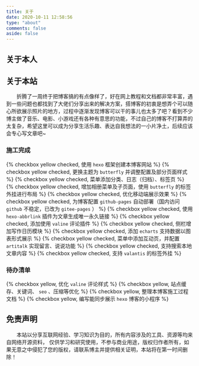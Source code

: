 ```yaml
---
title: 关于
date: 2020-10-11 12:58:56
type: "about"
comments: false
aside: false
---
```


## 关于本人



## 关于本站

　　折腾了一周终于把博客搞的有点像样了，好在网上教程和文档都非常丰富，遇到一些问题也都找到了大佬们分享出来的解决方案，搭博客的初衷是想弄个可以随心所欲展示照片的地方，过程中逐渐发现博客可以干的事儿也太多了吧？看到不少博主做了音乐、电影、小游戏还有各种有意思的功能，不过自己的博客不打算弄的太复杂，希望这里可以成为分享生活乐趣、表达自我想法的一小片净土，后续应该会专心写文章吧~



### 施工完成

{% checkbox yellow checked, 使用 `hexo` 框架创建本博客网站 %}
{% checkbox yellow checked, 更换主题为 `butterfly` 并调整配置及部分页面样式 %}
{% checkbox yellow checked, 菜单添加分类、日志（归档）、标签页 %}
{% checkbox yellow checked, 增加相册菜单及子页面，使用 `butterfly` 的标签外挂进行布局 %}
{% checkbox yellow checked, 优化移动端展示效果 %}
{% checkbox yellow checked, 为博客配置 `github-pages` 自动部署（国内访问 `github` 不稳定，已改为 `gitee-pages` ） %}
{% checkbox yellow checked, 使用 `hexo-abbrlink` 插件为文章生成唯一永久链接 %}
{% checkbox yellow checked, 添加使用 `valine` 评论插件 %}
{% checkbox yellow checked, 侧栏增加写作日历模块 %}
{% checkbox yellow checked, 添加 `echarts` 支持数据以图表形式展示 %}
{% checkbox yellow checked, 菜单中添加互动页，并配置 `artitalk` 实现留言、说说功能 %}
{% checkbox yellow checked, 支持搜索本地文章内容 %}
{% checkbox yellow checked, 支持 `valantis` 的标签外挂 %}



### 待办清单

{% checkbox yellow, 优化 `valine` 评论样式 %}
{% checkbox yellow, 站点缓存、关键词、 `seo` 、压缩等优化 %}
{% checkbox yellow, 整理本博客施工过程文档 %}
{% checkbox yellow, 编写能同步展示 `hexo` 博客的小程序 %}



## 免责声明

　　本站以分享互联网经验、学习知识为目的，所有内容涉及的工具、资源等均来自网络开源资料， 仅供学习和研究使用，不参与商业用途，版权归作者所有，如果无意之中侵犯了您的版权，请联系博主并提供相关证明，本站将在第一时间删除！